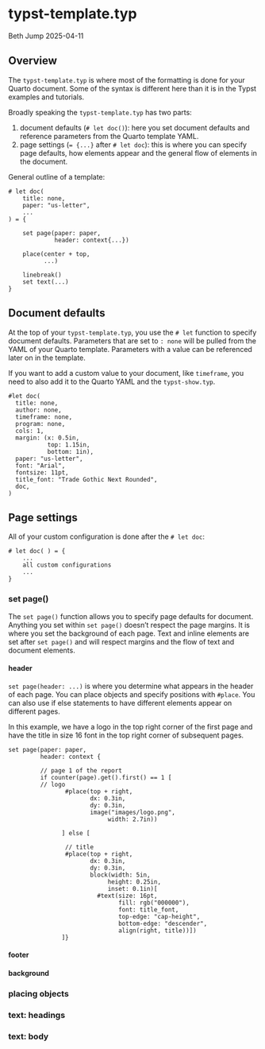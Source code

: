 # typst-template.typ
Beth Jump
2025-04-11

## Overview

The `typst-template.typ` is where most of the formatting is done for
your Quarto document. Some of the syntax is different here than it is in
the Typst examples and tutorials.

Broadly speaking the `typst-template.typ` has two parts:

1.  document defaults (`# let doc()`): here you set document defaults
    and reference parameters from the Quarto template YAML.  
2.  page settings (`= {...}` after `# let doc`): this is where you can
    specify page defaults, how elements appear and the general flow of
    elements in the document.

General outline of a template:

    # let doc(
        title: none,
        paper: "us-letter",
        ...
    ) = {

        set page(paper: paper,
                 header: context{...})
                 
        place(center + top,
              ...)
              
        linebreak()
        set text(...)
    }

## Document defaults

At the top of your `typst-template.typ`, you use the `# let` function to
specify document defaults. Parameters that are set to `: none` will be
pulled from the YAML of your Quarto template. Parameters with a value
can be referenced later on in the template.

If you want to add a custom value to your document, like `timeframe`,
you need to also add it to the Quarto YAML and the `typst-show.typ`.

    #let doc(
      title: none,
      author: none,
      timeframe: none,
      program: none,
      cols: 1,
      margin: (x: 0.5in,
               top: 1.15in,
               bottom: 1in),
      paper: "us-letter",
      font: "Arial",
      fontsize: 11pt,
      title_font: "Trade Gothic Next Rounded",
      doc,
    ) 

## Page settings

All of your custom configuration is done after the `# let doc`:

    # let doc( ) = {
        ...
        all custom configurations
        ...
    }

### set page()

The `set page()` function allows you to specify page defaults for
document. Anything you set within `set page()` doesn’t respect the page
margins. It is where you set the background of each page. Text and
inline elements are set after `set page()` and will respect margins and
the flow of text and document elements.

#### header

`set page(header: ...)` is where you determine what appears in the
header of each page. You can place objects and specify positions with
`#place`. You can also use if else statements to have different elements
appear on different pages.

In this example, we have a logo in the top right corner of the first
page and have the title in size 16 font in the top right corner of
subsequent pages.

    set page(paper: paper,
             header: context {
             
             // page 1 of the report
             if counter(page).get().first() == 1 [
             // logo
                    #place(top + right,
                           dx: 0.3in,
                           dy: 0.3in,
                           image("images/logo.png",
                                width: 2.7in))
                                
                   ] else [

                    // title
                    #place(top + right,
                           dx: 0.3in,
                           dy: 0.3in,
                           block(width: 5in,
                                height: 0.25in,
                                inset: 0.1in)[
                             #text(size: 16pt,
                                   fill: rgb("000000"),
                                   font: title_font,
                                   top-edge: "cap-height",
                                   bottom-edge: "descender",
                                   align(right, title))])
                   ]}

#### footer

#### background

### placing objects

### text: headings

### text: body
